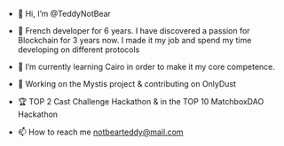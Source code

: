 - 👋 Hi, I’m @TeddyNotBear
- 👀 French developer for 6 years. I have discovered a passion for Blockchain for 3 years now. I made it my job and spend my time developing on different protocols

- 🌱 I’m currently learning Cairo in order to make it my core competence.
- 💼 Working on the Mystis project & contributing on OnlyDust
- 🏆 TOP 2 Cast Challenge Hackathon & in the TOP 10 MatchboxDAO Hackathon

- 📫 How to reach me notbearteddy@mail.com


